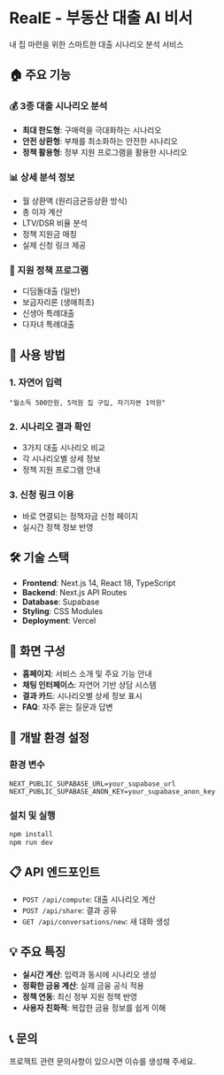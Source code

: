 # RealE - 부동산 대출 AI 비서

내 집 마련을 위한 스마트한 대출 시나리오 분석 서비스

## 🏠 주요 기능

### 💰 3종 대출 시나리오 분석
- **최대 한도형**: 구매력을 극대화하는 시나리오
- **안전 상환형**: 부채를 최소화하는 안전한 시나리오  
- **정책 활용형**: 정부 지원 프로그램을 활용한 시나리오

### 📊 상세 분석 정보
- 월 상환액 (원리금균등상환 방식)
- 총 이자 계산
- LTV/DSR 비율 분석
- 정책 지원금 매칭
- 실제 신청 링크 제공

### 🎯 지원 정책 프로그램
- 디딤돌대출 (일반)
- 보금자리론 (생애최초)
- 신생아 특례대출
- 다자녀 특례대출

## 🚀 사용 방법

### 1. 자연어 입력
```
"월소득 500만원, 5억원 집 구입, 자기자본 1억원"
```

### 2. 시나리오 결과 확인
- 3가지 대출 시나리오 비교
- 각 시나리오별 상세 정보
- 정책 지원 프로그램 안내

### 3. 신청 링크 이용
- 바로 연결되는 정책자금 신청 페이지
- 실시간 정책 정보 반영

## 🛠 기술 스택

- **Frontend**: Next.js 14, React 18, TypeScript
- **Backend**: Next.js API Routes
- **Database**: Supabase
- **Styling**: CSS Modules
- **Deployment**: Vercel

## 📱 화면 구성

- **홈페이지**: 서비스 소개 및 주요 기능 안내
- **채팅 인터페이스**: 자연어 기반 상담 시스템
- **결과 카드**: 시나리오별 상세 정보 표시
- **FAQ**: 자주 묻는 질문과 답변

## 🔧 개발 환경 설정

### 환경 변수
```env
NEXT_PUBLIC_SUPABASE_URL=your_supabase_url
NEXT_PUBLIC_SUPABASE_ANON_KEY=your_supabase_anon_key
```

### 설치 및 실행
```bash
npm install
npm run dev
```

## 📋 API 엔드포인트

- `POST /api/compute`: 대출 시나리오 계산
- `POST /api/share`: 결과 공유
- `GET /api/conversations/new`: 새 대화 생성

## 💡 주요 특징

- **실시간 계산**: 입력과 동시에 시나리오 생성
- **정확한 금융 계산**: 실제 금융 공식 적용
- **정책 연동**: 최신 정부 지원 정책 반영
- **사용자 친화적**: 복잡한 금융 정보를 쉽게 이해

## 📞 문의

프로젝트 관련 문의사항이 있으시면 이슈를 생성해 주세요.